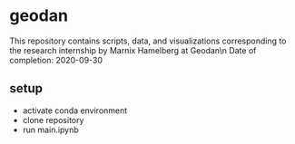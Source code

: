 # geodan
This repository contains scripts, data, and visualizations corresponding to the research internship by Marnix Hamelberg at Geodan\n
Date of completion: 2020-09-30

## setup
- activate conda environment
- clone repository
- run main.ipynb
